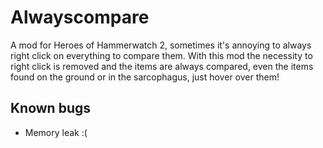 # Alwayscompare
A mod for Heroes of Hammerwatch 2, sometimes it's annoying to always right click on everything to compare them.
With this mod the necessity to right click is removed and the items are always compared, even the items found on the ground or in the sarcophagus, just hover over them!

## Known bugs
- Memory leak :(
